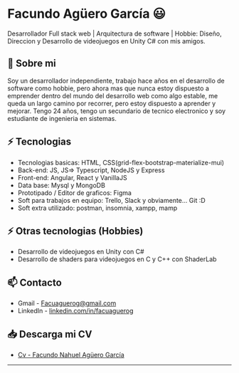 
# Facundo Agüero García 😃
Desarrollador Full stack web | Arquitectura de software | Hobbie: Diseño, Direccion y Desarrollo de videojuegos en Unity C# con mis amigos.

## 🧐 Sobre mi
Soy un desarrollador independiente, trabajo hace años en el desarrollo de software como hobbie, pero ahora mas que nunca estoy dispuesto a emprender dentro del mundo del desarrollo web como algo estable, me queda un largo camino por recorrer, pero estoy dispuesto a aprender y mejorar. 
Tengo 24 años, tengo un secundario de tecnico electronico y soy estudiante de ingenieria en sistemas. 

## ⚡ Tecnologias
- Tecnologias basicas: HTML, CSS(grid-flex-bootstrap-materialize-mui)
- Back-end: JS, JS=> Typescript, NodeJS y Express
- Front-end: Angular, React y VanillaJS
- Data base: Mysql y MongoDB
- Prototipado / Editor de graficos: Figma
- Soft para trabajos en equipo: Trello, Slack y obviamente... Git :D
- Soft extra utilizado: postman, insomnia, xampp, mamp

## ⚡ Otras tecnologias (Hobbies)

- Desarrollo de videojuegos en Unity con C#
- Desarrollo de shaders para videojuegos en C y C++ con ShaderLab

## 📫 Contacto
- Gmail - Facuaguerog@gmail.com
- LinkedIn - [linkedin.com/in/facuaguerog](https://www.linkedin.com/in/facundoaguerog/)

## 📥 Descarga mi CV 

- [Cv - Facundo Nahuel Agüero García](https://drive.google.com/uc?export=download&id=1F1aTDHXCCDCOOlbNcFvnrqWzdAatTHZ-)


---

